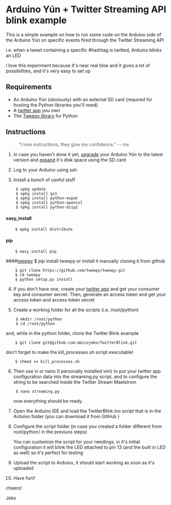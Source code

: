 # Arduino Yún + Twitter Streaming API blink example

This is a simple example on how to run some code on the Arduino side of the Arduino Yún on specific events fired through the Twitter Streaming API

i.e. when a tweet containing a specific #hashtag is twitted, Arduino blinks an LED

I love this experiment because it's near real time and it gives a lot of possibilities, and it's very easy to set up

## Requirements

* An Arduino Yún (obviously) with an external SD card (required for hosting the Python libraries you'll need)
* A [twitter app](https://apps.twitter.com/) you own
* The [Tweepy library](https://github.com/tweepy/tweepy) for Python 

## Instructions

> "I love instructions, they give me confidence."
> -- <cite>me</cite>

1. In case you haven't done it yet, [upgrade](http://arduino.cc/en/Tutorial/YunSysupgrade) your Arduino Yún to the latest version and [expand](http://arduino.cc/en/Tutorial/ExpandingYunDiskSpace) it's disk space using the SD card
2. Log to your Arduino using ssh
3. Install a bunch of useful stuff

		$ opkg update
		$ opkg install git
		$ opkg install python-expat
		$ opkg install python-openssl
		$ opkg install python-bzip2
#### easy_install
		$ opkg install distribute
#### pip
		$ easy_install pip
####[tweepy](https://github.com/tweepy/tweepy)
		$ pip install tweepy
or install it manually cloning it from github
		
		$ git clone https://github.com/tweepy/tweepy.git
		$ cd tweepy
		$ python setup.py install

4. If you don't have one, create your [twitter app](https://apps.twitter.com/) 
and get your consumer key and consumer secret. Then, generate an access token and get your access token and access token secret

5. Create a working folder for all the scripts (i.e. /root/python)
		
		$ mkdir /root/python
		$ cd /root/python
and, while in the python folder, clone the Twitter Blink example

		$ git clone git@github.com:amicojeko/TwitterBlink.git
don't forget to make the kill_processes.sh script executable!
		
		$ chmod +x kill_processes.sh

6. Then use vi or nano (I personally installed vim) to put your twitter app configuration data into the streaming.py script, and to configure the string to be searched inside the Twitter Stream Maelstrom

		$ nano streaming.py

	now everything should be ready. 

7. Open the Arduino IDE and load the TwitterBlink.ino script that is in the Arduino folder (you can download it from GitHub )

8. Configure the script folder (in case you created a folder different from root/python/ in the previuos steps)
	
	You can customize the script for your needings, in it's initial configuration it will blink the LED attached to pin 13 (and the built in LED as well) so it's perfect for testing

9. Upload the script to Arduino, it should start working as soon as it's uploaded

10. Have fun!!

cheers!

Jeko 
